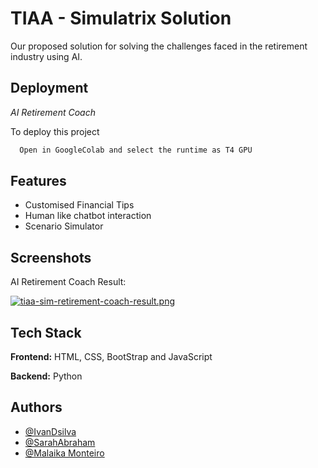 
# TIAA - Simulatrix Solution

Our proposed solution for solving the challenges faced in the retirement industry using AI.


## Deployment

*AI Retirement Coach*

To deploy this project

```bash
  Open in GoogleColab and select the runtime as T4 GPU
```


## Features

- Customised Financial Tips
- Human like chatbot interaction
- Scenario Simulator



## Screenshots

AI Retirement Coach Result:

[![tiaa-sim-retirement-coach-result.png](https://i.postimg.cc/jjhWKCgc/tiaa-sim-retirement-coach-result.png)](https://postimg.cc/mctZyZG1)


## Tech Stack

**Frontend:** HTML, CSS, BootStrap and JavaScript

**Backend:** Python


## Authors

- [@IvanDsilva](https://www.github.com/IvanDsilva31)
- [@SarahAbraham](https://www.github.com/sarah-abraham)
- [@Malaika Monteiro](https://www.github.com/O-Monteir)

